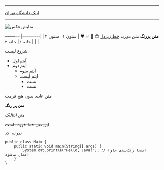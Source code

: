 ---

[لینک دانشگاه تهران](https://ut.ac.ir)
***
![نمایش عکس](https://ut.ac.ir/assets/d00cc5be/images/logos/loading-logo.png)

<b>متن پررنگ</b>
<i>متن مورب</i>
<u>خط زیردار</u>
😊 🚀 ✅ ❤️
| ستون ۱ | ستون ۲ |
|---------|--------|
| خانه ۱  | خانه ۲  |



شروع لیست:
- آیتم اول
 - آیتم دوم
   - آیتم سوم
   - آیتم لیست
       - تست
       - تست

متن عادی بدون هیچ فرمت

**متن پر رنگ**

*متن ایتالیک*

~~این متن خط خورده است~~

`نمونه کد`

```
public class Main {
    public static void main(String[] args) {
        System.out.println("Hello, Java!"); // اینجا رنگ‌بندی جاوا اعمال می‌شود
    }
}
```

